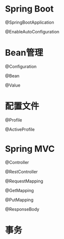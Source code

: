 # Spring Boot

@SpringBootApplication

@EnableAutoConfiguration

# Bean管理

@Configuration

@Bean

@Value

# 配置文件

@Profile

@ActiveProfile

# Spring MVC

@Controller

@RestController

@RequestMapping

@GetMapping

@PutMapping

@ResponseBody

# 事务
